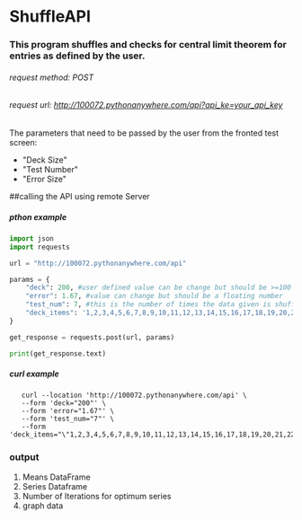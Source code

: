 # ShuffleAPI
### This program shuffles and checks for central limit theorem for entries as defined by the user.

###### request method: POST
###### request url: http://100072.pythonanywhere.com/api?api_ke=your_api_key

The parameters that need to be passed by the user from the fronted test screen:
* "Deck Size" <number of entries that are to be shuffled>
* "Test Number" <number of times that you want the deck to be shuffled>
* "Error Size" <This size of the error to be included in shuffled data estimation>


##calling the API using remote Server
    
##### pthon example
```python
import json
import requests

url = "http://100072.pythonanywhere.com/api"

params = {
    "deck": 200, #user defined value can be change but should be >=100
    "error": 1.67, #value can change but should be a floating number
    "test_num": 7, #this is the number of times the data given is shuffled
    "deck_items": '1,2,3,4,5,6,7,8,9,10,11,12,13,14,15,16,17,18,19,20,21,22,23,24,25,26,27,28,29,30,31,32,33,34,35,36,37,38,39,40,41,42,43,44,45,46,47,48,49,50,51,52,53,54,55,56,57,58,59,60,61,62,63,64,65,66,67,68,69,70,71,72,73,74,75,76,77,78,79,80,81,82,83,84,85,86,87,88,89,90,91,92,93,94,95,96,97,98,99,100' #items to be shuffled
}

get_response = requests.post(url, params)

print(get_response.text)
```
    
##### curl example
 ```
    curl --location 'http://100072.pythonanywhere.com/api' \
    --form 'deck="200"' \
    --form 'error="1.67"' \
    --form 'test_num="7"' \
    --form 'deck_items="\"1,2,3,4,5,6,7,8,9,10,11,12,13,14,15,16,17,18,19,20,21,22,23,24,25,26,27,28,29,30,31,32,33,34,35,36,37,38,39,40,41,42,43,44,45,46,47,48,49,50,51,52,53,54,55,56,57,58,59,60\""'
  ```
    

### output
1. Means DataFrame
2. Series Dataframe
3. Number of Iterations for optimum series
4. graph data
